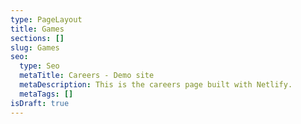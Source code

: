 ```yaml
---
type: PageLayout
title: Games
sections: []
slug: Games
seo:
  type: Seo
  metaTitle: Careers - Demo site
  metaDescription: This is the careers page built with Netlify.
  metaTags: []
isDraft: true
---
```

